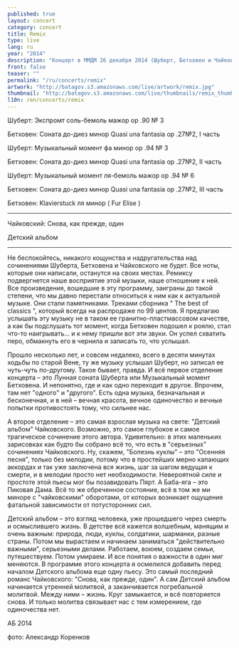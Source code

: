 ```yaml
---
published: true
layout: concert
category: concert
title: Remix
type: live
lang: ru
year: "2014"
description: "Концерт в ММДМ 26 декабря 2014 (Шуберт, Бетховен и Чайковский)"
front: false
teaser: ""
permalink: "/ru/concerts/remix"
artwork: "http://batagov.s3.amazonaws.com/live/artwork/remix.jpg"
thumbnail: "http://batagov.s3.amazonaws.com/live/thumbnails/remix_thumb.jpg"
l10n: /en/concerts/remix
---
```


Шуберт: Экспромт соль-бемоль мажор op .90 № 3

Бетховен: Соната до-диез минор Quasi una fantasia op .27№2, I часть

Шуберт: Музыкальный момент фа минор op .94 № 3

Бетховен: Соната до-диез минор Quasi una fantasia op .27№2, II часть

Шуберт: Музыкальный момент ля-бемоль мажор op .94 № 6

Бетховен: Соната до-диез минор Quasi una fantasia op .27№2, III часть

Бетховен: Klavierstuck ля минор ( Fur Elise )

***

Чайковский: Снова, как прежде, один

Детский альбом

*** 
  
Не беспокойтесь, никакого кощунства и надругательства над сочинениями Шуберта, Бетховена и Чайковского не будет. Все ноты, которые они написали, останутся на своих местах. Ремиксу подвергнется наше восприятие этой музыки, наше отношение к ней. Все произведения, вошедшие в эту программу, заиграны до такой степени, что мы давно перестали относиться к ним как к актуальной музыке. Они стали памятниками. Треками сборника " The best of classics ", который всегда на распродаже по 99 центов. Я предлагаю услышать эту музыку не в таком ее гранитно-пластмассовом качестве, а как бы подслушать тот момент, когда Бетховен подошел к роялю, стал что-то наигрывать… и к нему пришли вот эти звуки. Он успел схватить перо, обмакнуть его в чернила и записать то, что услышал.

Прошло несколько лет, и совсем недалеко, всего в десяти минутах ходьбы по старой Вене, ту же музыку услышал Шуберт, но записал ее чуть-чуть по-другому. Такое бывает, правда. И всё первое отделение концерта – это Лунная соната Шуберта или Музыкальный момент Бетховена. И непонятно, где и как одно переходит в другое. Впрочем, там нет "одного" и "другого". Есть одна музыка, безначальная и бесконечная, и в ней – вечная красота, вечное одиночество и вечные попытки противостоять тому, что сильнее нас.

А второе отделение – это самая взрослая музыка на свете: "Детский альбом" Чайковского. Возможно, это самое глубокое и самое трагическое сочинение этого автора. Удивительно: в этих маленьких зарисовках как будто бы собрано всё то, что есть в "серьезных" сочинениях Чайковского. Ну, скажем, "Болезнь куклы" – это "Осенняя песня", только без мелодии, потому что в простейших мерно капающих аккордах и так уже заключена вся жизнь, шаг за шагом ведущая к смерти, и в мелодии просто нет необходимости. Невероятной силе и простоте этой пьесы мог бы позавидовать Пярт. А Баба-яга – это Пиковая Дама. Всё то же обреченное состояние, всё в том же ми миноре с "чайковскими" оборотами, от которых возникает ощущение фатальной зависимости от потусторонних сил.

Детский альбом – это взгляд человека, уже прошедшего через смерть и осмыслившего жизнь. В детстве всё кажется волшебным, манящим и очень важным: природа, люди, куклы, солдатики, шарманки, разные страны. Потом мы вырастаем и начинаем заниматься "действительно важными", серьезными делами. Работаем, воюем, создаем семьи, путешествуем. Потом умираем. И все понятия о важности в один миг меняются. В программе этого концерта я осмелился добавить перед началом Детского альбома еще одну пьесу. Это самый последний романс Чайковского: "Снова, как прежде, один". А сам Детский альбом начинается утренней молитвой, а заканчивается погребальной молитвой. Между ними – жизнь. Круг замыкается, и всё повторяется снова. И только молитва связывает нас с тем измерением, где одиночества нет.
 

АБ 2014

фото: Александр Коренков